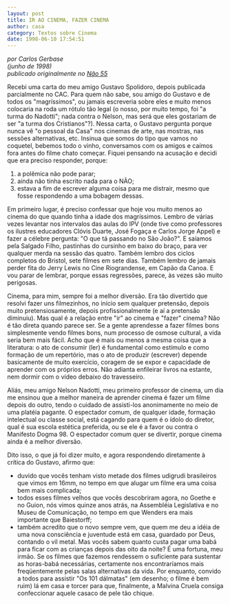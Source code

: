 ```yaml
---
layout: post
title: IR AO CINEMA, FAZER CINEMA
author: casa
category: Textos sobre Cinema
date: 1998-06-10 17:54:51
---
```

*por Carlos Gerbase*\
*(junho de 1998)*\
*publicado originalmente no [Não 55](https://www.nao-til.com.br/nao-55/iraocine.htm)*

Recebi uma carta do meu amigo Gustavo Spolidoro, depois publicada parcialmente no CAC. Para quem não sabe, sou amigo do Gustavo e de todos os "magríssimos", ou jamais escreveria sobre eles e muito menos colocaria na roda um rótulo tão legal (o nosso, por muito tempo, foi "a turma do Nadotti"; nada contra o Nelson, mas será que eles gostariam de ser "a turma dos Cristianos"?). Nessa carta, o Gustavo pergunta porque nunca vê "o pessoal da Casa" nos cinemas de arte, nas mostras, nas sessões alternativas, etc. Insinua que somos do tipo que vamos no coquetel, bebemos todo o vinho, conversamos com os amigos e caímos fora antes do filme chato começar. Fiquei pensando na acusação e decidi que era preciso responder, porque:

1. a polêmica não pode parar;
2. ainda não tinha escrito nada para o NÃO;
3. estava a fim de escrever alguma coisa para me distrair, mesmo que fosse respondendo a uma bobagem dessas.

Em primeiro lugar, é preciso confessar que hoje vou muito menos ao cinema do que quando tinha a idade dos magríssimos. Lembro de várias vezes levantar nos intervalos das aulas do IPV (onde tive como professores os ilustres educadores Clóvis Duarte, José Fogaça e Carlos Jorge Appel) e fazer a célebre pergunta: "O que tá passando no São João?". E saíamos pela Salgado Filho, pastinhas do cursinho em baixo do braço, para ver qualquer merda na sessão das quatro. Também lembro dos ciclos completos do Bristol, sete filmes em sete dias. Também lembro de jamais perder fita do Jerry Lewis no Cine Riograndense, em Capão da Canoa. E vou parar de lembrar, porque essas regressões, parece, às vezes são muito perigosas.

Cinema, para mim, sempre foi a melhor diversão. Era tão divertido que resolvi fazer uns filmezinhos, no início sem qualquer pretensão, depois muito pretensiosamente, depois profissionalmente (e aí a pretensão diminuiu). Mas qual é a relação entre "ir" ao cinema e "fazer" cinema? Não é tão direta quando parece ser. Se a gente aprendesse a fazer filmes bons simplesmente vendo filmes bons, num processo de osmose cultural, a vida seria bem mais fácil. Acho que é mais ou menos a mesma coisa que a literatura: o ato de consumir (ler) é fundamental como estímulo e como formação de um repertório, mas o ato de produzir (escrever) depende basicamente de muito exercício, coragem de se expor e capacidade de aprender com os próprios erros. Não adianta enfileirar livros na estante, nem dormir com o vídeo debaixo do travesseiro.

Aliás, meu amigo Nelson Nadotti, meu primeiro professor de cinema, um dia me ensinou que a melhor maneira de aprender cinema é fazer um filme depois do outro, tendo o cuidado de assisti-los anonimamente no meio de uma platéia pagante. O espectador comum, de qualquer idade, formação intelectual ou classe social, está cagando para quem é o ídolo do diretor, qual é sua escola estética preferida, ou se ele é a favor ou contra o Manifesto Dogma 98. O espectador comum quer se divertir, porque cinema ainda é a melhor diversão.

Dito isso, o que já foi dizer muito, e agora respondendo diretamente à crítica do Gustavo, afirmo que:

* duvido que vocês tenham visto metade dos filmes udigrudi brasileiros que vimos em 16mm, no tempo em que alugar um filme era uma coisa bem mais complicada;
* todos esses filmes velhos que vocês descobriram agora, no Goethe e no Guion, nós vimos quinze anos atrás, na Assembléia Legislativa e no Museu de Comunicação, no tempo em que Wenders era mais importante que Baiestorff;
* também acredito que o novo sempre vem, que quem me deu a idéia de uma nova consciência e juventude está em casa, guardado por Deus, contando o vil metal. Mas vocês sabem quanto custa pagar uma babá para ficar com as crianças depois das oito da noite? É uma fortuna, meu irmão. Se os filmes que fazemos rendessem o suficiente para sustentar as horas-babá necessárias, certamente nos encontraríamos mais freqüentemente pelas salas alternativas da vida. Por enquanto, convido a todos para assistir "Os 101 dálmatas" (em desenho; o filme é bem ruim) lá em casa e torcer para que, finalmente, a Malvina Cruela consiga confeccionar aquele casaco de pele tão chique.